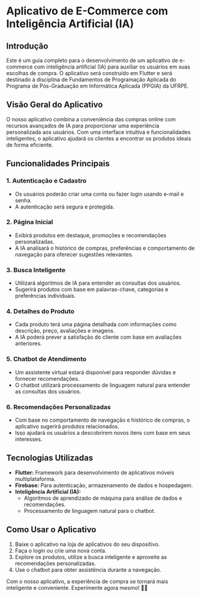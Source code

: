# Aplicativo de E-Commerce com Inteligência Artificial (IA)

## Introdução
Este é um guia completo para o desenvolvimento de um aplicativo de e-commerce com inteligência artificial (IA) para auxiliar os usuários em suas escolhas de compra. O aplicativo será construído em Flutter e será destinado à disciplina de Fundamentos de Programação Aplicada do Programa de Pós-Graduação em Informática Aplicada (PPGIA) da UFRPE.

## Visão Geral do Aplicativo
O nosso aplicativo combina a conveniência das compras online com recursos avançados de IA para proporcionar uma experiência personalizada aos usuários. Com uma interface intuitiva e funcionalidades inteligentes, o aplicativo ajudará os clientes a encontrar os produtos ideais de forma eficiente.

## Funcionalidades Principais

### 1. Autenticação e Cadastro
- Os usuários poderão criar uma conta ou fazer login usando e-mail e senha.
- A autenticação será segura e protegida.

### 2. Página Inicial
- Exibirá produtos em destaque, promoções e recomendações personalizadas.
- A IA analisará o histórico de compras, preferências e comportamento de navegação para oferecer sugestões relevantes.

### 3. Busca Inteligente
- Utilizará algoritmos de IA para entender as consultas dos usuários.
- Sugerirá produtos com base em palavras-chave, categorias e preferências individuais.

### 4. Detalhes do Produto
- Cada produto terá uma página detalhada com informações como descrição, preço, avaliações e imagens.
- A IA poderá prever a satisfação do cliente com base em avaliações anteriores.

### 5. Chatbot de Atendimento
- Um assistente virtual estará disponível para responder dúvidas e fornecer recomendações.
- O chatbot utilizará processamento de linguagem natural para entender as consultas dos usuários.

### 6. Recomendações Personalizadas
- Com base no comportamento de navegação e histórico de compras, o aplicativo sugerirá produtos relacionados.
- Isso ajudará os usuários a descobrirem novos itens com base em seus interesses.

## Tecnologias Utilizadas
- **Flutter:** Framework para desenvolvimento de aplicativos móveis multiplataforma.
- **Firebase:** Para autenticação, armazenamento de dados e hospedagem.
- **Inteligência Artificial (IA):**
  - Algoritmos de aprendizado de máquina para análise de dados e recomendações.
  - Processamento de linguagem natural para o chatbot.

## Como Usar o Aplicativo
1. Baixe o aplicativo na loja de aplicativos do seu dispositivo.
2. Faça o login ou crie uma nova conta.
3. Explore os produtos, utilize a busca inteligente e aproveite as recomendações personalizadas.
4. Use o chatbot para obter assistência durante a navegação.

Com o nosso aplicativo, a experiência de compra se tornará mais inteligente e conveniente. Experimente agora mesmo! 🛒🤖
